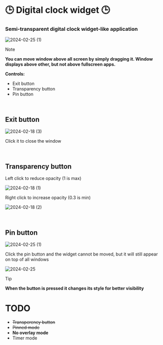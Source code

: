 # 🕒  Digital clock widget 🕒
### Semi-transparent digital clock widget-like application
![2024-02-25 (1)](https://github.com/Asderl/DigitalClockWidget/assets/109987125/ddaba4e8-23b9-40fa-ba9c-1183368fa9e1)
>[!NOTE]
> **You can move window above all screen by simply dragging it.
> Window displays above other, but not above fullscreen apps.**


**Controls:**
+ Exit button
+ Transparency button
+ Pin button

<br>

## Exit button
![2024-02-18 (3)](https://github.com/Asderl/DigitalClockWidget/assets/109987125/a0459576-a506-4b17-851d-653fa03ed932)

Click it to close the window

<br>

## Transparency button
Left click to reduce opacity (1 is max)

![2024-02-18 (1)](https://github.com/Asderl/DigitalClockWidget/assets/109987125/421a86d4-5c84-4e5f-86bf-90e4108dfa26)

Right click to increase opacity (0.3 is min)

![2024-02-18 (2)](https://github.com/Asderl/DigitalClockWidget/assets/109987125/25cf1698-f6ec-42c9-b67f-75b4e6bb156e)

<br>

## Pin button
![2024-02-25 (1)](https://github.com/Asderl/DigitalClockWidget/assets/109987125/ddaba4e8-23b9-40fa-ba9c-1183368fa9e1)

Click the pin button and the widget cannot be moved, but it will still appear on top of all windows

![2024-02-25](https://github.com/Asderl/DigitalClockWidget/assets/109987125/38f19ce6-9a57-4452-a2a3-d5109cf65ae8)

>[!TIP]
> **When the button is pressed it changes its style for better visibility**

# TODO

- ~~Transperency button~~
- ~~Pinned mode~~
- **No overlay mode**
- Timer mode
